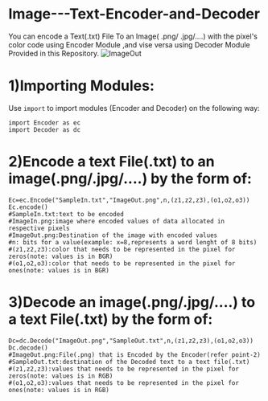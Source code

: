 # Image---Text-Encoder-and-Decoder
You can encode a Text(.txt) File To an Image( .png/ .jpg/....) with the pixel's color code using Encoder Module ,and vise versa using Decoder Module Provided in this Repository.
![ImageOut](https://user-images.githubusercontent.com/123793292/224125502-c6cb10d7-7a24-42d7-86f6-1f5f27476155.png)

# 1)Importing Modules:
Use ```import``` to import modules (Encoder and Decoder) on the following way:
```
import Encoder as ec
import Decoder as dc
```
# 2)Encode a text File(.txt) to an image(.png/.jpg/....) by the form of:
```
Ec=ec.Encode("SampleIn.txt","ImageOut.png",n,(z1,z2,z3),(o1,o2,o3))
Ec.encode()
#SampleIn.txt:text to be encoded
#ImageIn.png:image where encoded values of data allocated in respective pixels
#ImageOut.png:Destination of the image with encoded values
#n: bits for a value(example: x=8,represents a word lenght of 8 bits)
#(z1,z2,z3):color that needs to be represented in the pixel for zeros(note: values is in BGR)
#(o1,o2,o3):color that needs to be represented in the pixel for ones(note: values is in BGR)
```
# 3)Decode an image(.png/.jpg/....) to a text File(.txt) by the form of:
```
Dc=dc.Decode("ImageOut.png","SampleOut.txt",n,(z1,z2,z3),(o1,o2,o3))
Dc.decode()
#ImageOut.png:File(.png) that is Encoded by the Encoder(refer point-2)
#SampleOut.txt:destination of the Decoded text to a text file(.txt)
#(z1,z2,z3):values that needs to be represented in the pixel for zeros(note: values is in RGB)
#(o1,o2,o3):values that needs to be represented in the pixel for ones(note: values is in RGB)
```
